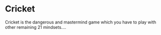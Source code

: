 # Cricket
Cricket is the dangerous and mastermind game which you have to play with other remaining 21 mindsets....
